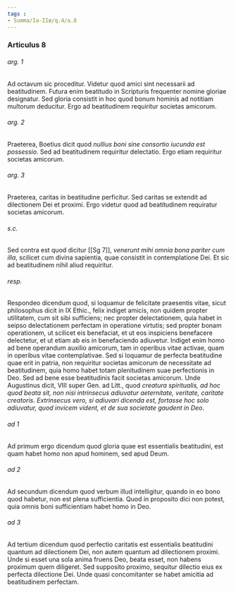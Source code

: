 ```yaml
---
tags : 
- Summa/Ia-IIæ/q.4/a.8
---
```


### Articulus 8

###### arg. 1
Ad octavum sic proceditur. Videtur quod amici sint necessarii ad beatitudinem. Futura enim beatitudo in Scripturis frequenter nomine gloriae designatur. Sed gloria consistit in hoc quod bonum hominis ad notitiam multorum deducitur. Ergo ad beatitudinem requiritur societas amicorum.

###### arg. 2
Praeterea, Boetius dicit quod *nullius boni sine consortio iucunda est possessio*. Sed ad beatitudinem requiritur delectatio. Ergo etiam requiritur societas amicorum.

###### arg. 3
Praeterea, caritas in beatitudine perficitur. Sed caritas se extendit ad dilectionem Dei et proximi. Ergo videtur quod ad beatitudinem requiratur societas amicorum.

###### s.c.
Sed contra est quod dicitur [[Sg 7]], *venerunt mihi omnia bona pariter cum illa*, scilicet cum divina sapientia, quae consistit in contemplatione Dei. Et sic ad beatitudinem nihil aliud requiritur.

###### resp.
Respondeo dicendum quod, si loquamur de felicitate praesentis vitae, sicut philosophus dicit in IX Ethic., felix indiget amicis, non quidem propter utilitatem, cum sit sibi sufficiens; nec propter delectationem, quia habet in seipso delectationem perfectam in operatione virtutis; sed propter bonam operationem, ut scilicet eis benefaciat, et ut eos inspiciens benefacere delectetur, et ut etiam ab eis in benefaciendo adiuvetur. Indiget enim homo ad bene operandum auxilio amicorum, tam in operibus vitae activae, quam in operibus vitae contemplativae. Sed si loquamur de perfecta beatitudine quae erit in patria, non requiritur societas amicorum de necessitate ad beatitudinem, quia homo habet totam plenitudinem suae perfectionis in Deo. Sed ad bene esse beatitudinis facit societas amicorum. Unde Augustinus dicit, VIII super Gen. ad Litt., quod *creatura spiritualis, ad hoc quod beata sit, non nisi intrinsecus adiuvatur aeternitate, veritate, caritate creatoris. Extrinsecus vero, si adiuvari dicenda est, fortasse hoc solo adiuvatur, quod invicem vident, et de sua societate gaudent in Deo*.

###### ad 1
Ad primum ergo dicendum quod gloria quae est essentialis beatitudini, est quam habet homo non apud hominem, sed apud Deum.

###### ad 2
Ad secundum dicendum quod verbum illud intelligitur, quando in eo bono quod habetur, non est plena sufficientia. Quod in proposito dici non potest, quia omnis boni sufficientiam habet homo in Deo.

###### ad 3
Ad tertium dicendum quod perfectio caritatis est essentialis beatitudini quantum ad dilectionem Dei, non autem quantum ad dilectionem proximi. Unde si esset una sola anima fruens Deo, beata esset, non habens proximum quem diligeret. Sed supposito proximo, sequitur dilectio eius ex perfecta dilectione Dei. Unde quasi concomitanter se habet amicitia ad beatitudinem perfectam.

